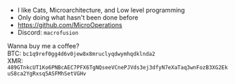- I like Cats, Microarchitecture, and Low level programming <br>
- Only doing what hasn't been done before <br>
- https://github.com/MicroOperations<br>
- Discord: `macrofusion`<br>

Wanna buy me a coffee?<br>
BTC: `bc1q9ref0gg4d6v0jew8x8mruclyqdwymhqdklnda2`<br>
XMR: `489GTnkcUT1Ko6PNBcAEC7PFX6TgNQseeVCnePJVds3ej3dfyN7eXaTaq3wnFozB3XG2EkuS8ca2YgRxsq5ASFMhSetVGHv`
